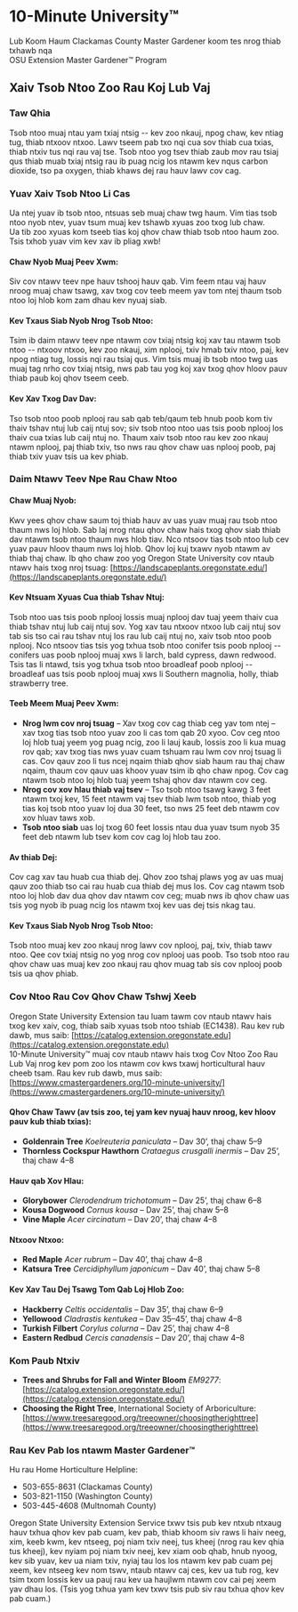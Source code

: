 # 10-Minute University™  
Lub Koom Haum Clackamas County Master Gardener koom tes nrog thiab txhawb nqa  
OSU Extension Master Gardener™ Program  

## Xaiv Tsob Ntoo Zoo Rau Koj Lub Vaj  

### Taw Qhia  
Tsob ntoo muaj ntau yam txiaj ntsig -- kev zoo nkauj, npog chaw, kev ntiag tug, thiab ntxoov ntxoo. Lawv tseem pab txo nqi cua sov thiab cua txias, thiab ntxiv tus nqi rau vaj tse. Tsob ntoo yog tsev thiab zaub mov rau tsiaj qus thiab muab txiaj ntsig rau ib puag ncig los ntawm kev nqus carbon dioxide, tso pa oxygen, thiab khaws dej rau hauv lawv cov cag.  

### Yuav Xaiv Tsob Ntoo Li Cas  
Ua ntej yuav ib tsob ntoo, ntsuas seb muaj chaw twg haum. Vim tias tsob ntoo nyob ntev, yuav tsum muaj kev tshawb xyuas zoo txog lub chaw.  
Ua tib zoo xyuas kom tseeb tias koj qhov chaw thiab tsob ntoo haum zoo. Tsis txhob yuav vim kev xav ib pliag xwb!  

#### Chaw Nyob Muaj Peev Xwm:  
Siv cov ntawv teev npe hauv tshooj hauv qab. Vim feem ntau vaj hauv nroog muaj chaw tsawg, xav txog cov teeb meem yav tom ntej thaum tsob ntoo loj hlob kom zam dhau kev nyuaj siab.  

#### Kev Txaus Siab Nyob Nrog Tsob Ntoo:  
Tsim ib daim ntawv teev npe ntawm cov txiaj ntsig koj xav tau ntawm tsob ntoo -- ntxoov ntxoo, kev zoo nkauj, xim nplooj, txiv hmab txiv ntoo, paj, kev npog ntiag tug, lossis nqi rau tsiaj qus. Vim tsis muaj ib tsob ntoo twg uas muaj tag nrho cov txiaj ntsig, nws pab tau yog koj xav txog qhov hloov pauv thiab paub koj qhov tseem ceeb.  

#### Kev Xav Txog Dav Dav:  
Tso tsob ntoo poob nplooj rau sab qab teb/qaum teb hnub poob kom tiv thaiv tshav ntuj lub caij ntuj sov; siv tsob ntoo ntoo uas tsis poob nplooj los thaiv cua txias lub caij ntuj no. Thaum xaiv tsob ntoo rau kev zoo nkauj ntawm nplooj, paj thiab txiv, tso nws rau qhov chaw uas nplooj poob, paj thiab txiv yuav tsis ua kev phiab.  

### Daim Ntawv Teev Npe Rau Chaw Ntoo  

#### Chaw Muaj Nyob:  
Kwv yees qhov chaw saum toj thiab hauv av uas yuav muaj rau tsob ntoo thaum nws loj hlob. Sab laj nrog ntau qhov chaw hais txog qhov siab thiab dav ntawm tsob ntoo thaum nws hlob tiav. Nco ntsoov tias tsob ntoo lub cev yuav pauv hloov thaum nws loj hlob. Qhov loj kuj txawv nyob ntawm av thiab thaj chaw. Ib qho chaw zoo yog Oregon State University cov ntaub ntawv hais txog nroj tsuag: [https://landscapeplants.oregonstate.edu/](https://landscapeplants.oregonstate.edu/)  

#### Kev Ntsuam Xyuas Cua thiab Tshav Ntuj:  
Tsob ntoo uas tsis poob nplooj lossis muaj nplooj dav tuaj yeem thaiv cua thiab tshav ntuj lub caij ntuj sov. Yog xav tau ntxoov ntxoo lub caij ntuj sov tab sis tso cai rau tshav ntuj los rau lub caij ntuj no, xaiv tsob ntoo poob nplooj. Nco ntsoov tias tsis yog txhua tsob ntoo conifer tsis poob nplooj -- conifers uas poob nplooj muaj xws li larch, bald cypress, dawn redwood. Tsis tas li ntawd, tsis yog txhua tsob ntoo broadleaf poob nplooj -- broadleaf uas tsis poob nplooj muaj xws li Southern magnolia, holly, thiab strawberry tree.  

#### Teeb Meem Muaj Peev Xwm:  
- **Nrog lwm cov nroj tsuag** – Xav txog cov cag thiab ceg yav tom ntej – xav txog tias tsob ntoo yuav zoo li cas tom qab 20 xyoo. Cov ceg ntoo loj hlob tuaj yeem yog puag ncig, zoo li lauj kaub, lossis zoo li kua muag rov qab; xav txog tias nws yuav cuam tshuam rau lwm cov nroj tsuag li cas. Cov qauv zoo li tus ncej nqaim thiab qhov siab haum rau thaj chaw nqaim, thaum cov qauv uas khoov yuav tsim ib qho chaw npog. Cov cag ntawm tsob ntoo loj hlob tuaj yeem tshaj qhov dav ntawm cov ceg.  
- **Nrog cov xov hlau thiab vaj tsev** – Tso tsob ntoo tsawg kawg 3 feet ntawm txoj kev, 15 feet ntawm vaj tsev thiab lwm tsob ntoo, thiab yog tias koj tsob ntoo yuav loj dua 30 feet, tso nws 25 feet deb ntawm cov xov hluav taws xob.  
- **Tsob ntoo siab** uas loj txog 60 feet lossis ntau dua yuav tsum nyob 35 feet deb ntawm lub tsev kom cov cag loj hlob tau zoo.  

#### Av thiab Dej:  
Cov cag xav tau huab cua thiab dej. Qhov zoo tshaj plaws yog av uas muaj qauv zoo thiab tso cai rau huab cua thiab dej mus los. Cov cag ntawm tsob ntoo loj hlob dav dua qhov dav ntawm cov ceg; muab nws ib qhov chaw uas tsis yog nyob ib puag ncig los ntawm txoj kev uas dej tsis nkag tau.  

#### Kev Txaus Siab Nyob Nrog Tsob Ntoo:  
Tsob ntoo muaj kev zoo nkauj nrog lawv cov nplooj, paj, txiv, thiab tawv ntoo. Qee cov txiaj ntsig no yog nrog cov nplooj uas poob. Tso tsob ntoo rau qhov chaw uas muaj kev zoo nkauj rau qhov muag tab sis cov nplooj poob tsis ua qhov phiab.  

### Cov Ntoo Rau Cov Qhov Chaw Tshwj Xeeb  
Oregon State University Extension tau luam tawm cov ntaub ntawv hais txog kev xaiv, cog, thiab saib xyuas tsob ntoo tshiab (EC1438). Rau kev rub dawb, mus saib: [https://catalog.extension.oregonstate.edu](https://catalog.extension.oregonstate.edu)  
10-Minute University™ muaj cov ntaub ntawv hais txog Cov Ntoo Zoo Rau Lub Vaj nrog kev pom zoo los ntawm cov kws txawj horticultural hauv cheeb tsam. Rau kev rub dawb, mus saib: [https://www.cmastergardeners.org/10-minute-university/](https://www.cmastergardeners.org/10-minute-university/)  

#### Qhov Chaw Tawv (av tsis zoo, tej yam kev nyuaj hauv nroog, kev hloov pauv kub thiab txias):  
- **Goldenrain Tree** *Koelreuteria paniculata* – Dav 30’, thaj chaw 5–9  
- **Thornless Cockspur Hawthorn** *Crataegus crusgalli inermis* – Dav 25’, thaj chaw 4–8  

#### Hauv qab Xov Hlau:  
- **Glorybower** *Clerodendrum trichotomum* – Dav 25’, thaj chaw 6–8  
- **Kousa Dogwood** *Cornus kousa* – Dav 25’, thaj chaw 5–8  
- **Vine Maple** *Acer circinatum* – Dav 20’, thaj chaw 4–8  

#### Ntxoov Ntxoo:  
- **Red Maple** *Acer rubrum* – Dav 40’, thaj chaw 4–8  
- **Katsura Tree** *Cercidiphyllum japonicum* – Dav 40’, thaj chaw 5–8  

#### Kev Xav Tau Dej Tsawg Tom Qab Loj Hlob Zoo:  
- **Hackberry** *Celtis occidentalis* – Dav 35’, thaj chaw 6–9  
- **Yellowood** *Cladrastis kentukea* – Dav 35–45’, thaj chaw 4–8  
- **Turkish Filbert** *Corylus colurna* – Dav 25’, thaj chaw 4–8  
- **Eastern Redbud** *Cercis canadensis* – Dav 20’, thaj chaw 4–8  

### Kom Paub Ntxiv  
- **Trees and Shrubs for Fall and Winter Bloom** *EM9277*: [https://catalog.extension.oregonstate.edu/](https://catalog.extension.oregonstate.edu/)  
- **Choosing the Right Tree**, International Society of Arboriculture: [https://www.treesaregood.org/treeowner/choosingtherighttree](https://www.treesaregood.org/treeowner/choosingtherighttree)  

### Rau Kev Pab los ntawm Master Gardener™  
Hu rau Home Horticulture Helpline:  
- 503-655-8631 (Clackamas County)  
- 503-821-1150 (Washington County)  
- 503-445-4608 (Multnomah County)  

Oregon State University Extension Service txwv tsis pub kev ntxub ntxaug hauv txhua qhov kev pab cuam, kev pab, thiab khoom siv raws li haiv neeg, xim, keeb kwm, kev ntseeg, poj niam txiv neej, tus kheej (nrog rau kev qhia tus kheej), kev nyiam poj niam txiv neej, kev xiam oob qhab, hnub nyoog, kev sib yuav, kev ua niam txiv, nyiaj tau los los ntawm kev pab cuam pej xeem, kev ntseeg kev nom tswv, ntaub ntawv caj ces, kev ua tub rog, kev tsim txom lossis kev ua pauj rau kev ua haujlwm ntawm cov cai pej xeem yav dhau los. (Tsis yog txhua yam kev txwv tsis pub siv rau txhua qhov kev pab cuam.)